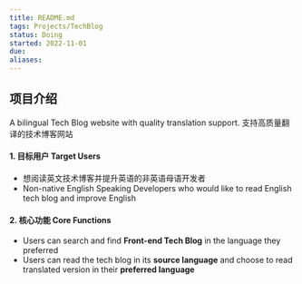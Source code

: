 ```yaml
---
title: README.md
tags: Projects/TechBlog
status: Doing
started: 2022-11-01
due: 
aliases: 
---
```

## 项目介绍
A bilingual Tech Blog website with quality translation support. 
支持高质量翻译的技术博客网站 
#### 1. 目标用户 Target Users
- 想阅读英文技术博客并提升英语的非英语母语开发者 
- Non-native English Speaking Developers who would like to read English tech blog and improve English 
#### 2. 核心功能 Core Functions
- Users can search and find **Front-end Tech Blog** in the language they preferred
- Users can read the tech blog in its **source language** and choose to read translated version in their **preferred language** 
